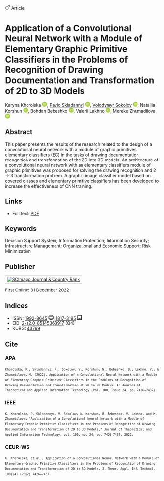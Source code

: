 <img src="/icons/unlock.svg" width="16" height="16"> Article

# Application of a Convolutional Neural Network with a Module of Elementary Graphic Primitive Classifiers in the Problems of Recognition of Drawing Documentation and Transformation of 2D to 3D Models

Karyna Khorolska <a href="https://orcid.org/0000-0003-3270-4494" target="_blank"><img src="/icons/orcid.svg" width="16" height="16"></a>,
<a href="https://pavlo-skladannyi.github.io/">Pavlo Skladannyi</a> <a href="https://orcid.org/0000-0002-7775-6039" target="_blank"><img src="/icons/orcid.svg" width="16" height="16"></a>,
<a href="/">Volodymyr Sokolov</a> <a href="https://orcid.org/0000-0002-9349-7946" target="_blank"><img src="/icons/orcid.svg" width="16" height="16"></a>,
Nataliia Korshun <a href="https://orcid.org/0000-0003-2908-970X" target="_blank"><img src="/icons/orcid.svg" width="16" height="16"></a>,
Bohdan Bebeshko <a href="https://orcid.org/0000-0001-6599-0808" target="_blank"><img src="/icons/orcid.svg" width="16" height="16"></a>,
Valerii Lakhno <a href="https://orcid.org/0000-0001-9695-4543" target="_blank"><img src="/icons/orcid.svg" width="16" height="16"></a>,
Mereke Zhumadilova <a href="https://orcid.org/0000-0002-2974-0227" target="_blank"><img src="/icons/orcid.svg" width="16" height="16"></a>

## Abstract

This paper presents the results of the research related to the design of a convolutional neural network with a module of graphic primitives elementary classifiers (EC) in the tasks of drawing documentation recognition and transformation of the 2D into 3D models. An architecture of a convolutional neural network with an elementary classifiers module of graphic primitives was proposed for solving the drawing recognition and 2 → 3 transformation problem. A graphic image classifier model based on covered classes and elementary primitive classifiers has been developed to increase the effectiveness of CNN training.

## Links

* Full text: [PDF](http://www.jatit.org/volumes/Vol100No24/18Vol100No24.pdf)

## Keywords

Decision Support System; Information Protection; Information Security; Infrastructure Management; Organizational and Economic Support; Risk Minimization
 
## Publisher

<table>
<tr>
<td>
<a href="https://www.scimagojr.com/journalsearch.php?q=19700182903&amp;tip=sid&amp;exact=no" title="SCImago Journal &amp; Country Rank"><img border="0" src="https://corsproxy.io/?https://www.scimagojr.com/journal_img.php?id=19700182903" alt="SCImago Journal &amp; Country Rank"  /></a>
</td>
</tr>
</table>

First Online: 31 December 2022

## Indices

* ISSN: [1992-8645](https://portal.issn.org/resource/ISSN/1992-8645) <img src="/icons/print.svg" width="16" height="16">, [1817-3195](https://portal.issn.org/resource/ISSN/1817-3195) <img src="/icons/online.svg" width="16" height="16">
* EID: [2-s2.0-85145368917](http://www.scopus.com/record/display.url?origin=inward&eid=2-s2.0-85145368917) (Q4)
* KUBG: [43769](http://elibrary.kubg.edu.ua/id/eprint/43769/)

## Cite

### APA

<small>`Khorolska, K., Skladannyi, P., Sokolov, V., Korshun, N., Bebeshko, B., Lakhno, V., & Zhumadilova, M. (2022). Application of a Convolutional Neural Network with a Module of Elementary Graphic Primitive Classifiers in the Problems of Recognition of Drawing Documentation and Transformation of 2D to 3D Models. In Journal of Theoretical and Applied Information Technology (Vol. 100, Issue 24, pp. 7426–7437).`</small>

### IEEE

<small>`K. Khorolska, P. Skladannyi, V. Sokolov, N. Korshun, B. Bebeshko, V. Lakhno, and M. Zhumadilova, “Application of a Convolutional Neural Network with a Module of Elementary Graphic Primitive Classifiers in the Problems of Recognition of Drawing Documentation and Transformation of 2D to 3D Models,” Journal of Theoretical and Applied Information Technology, vol. 100, no. 24, pp. 7426–7437, 2022.`</small>

### CEUR-WS

<small>`K. Khorolska, et al., Application of a Convolutional Neural Network with a Module of Elementary Graphic Primitive Classifiers in the Problems of Recognition of Drawing Documentation and Transformation of 2D to 3D Models, J. Theor. Appl. Inf. Technol. 100(24) (2022) 7426–7437.`</small>